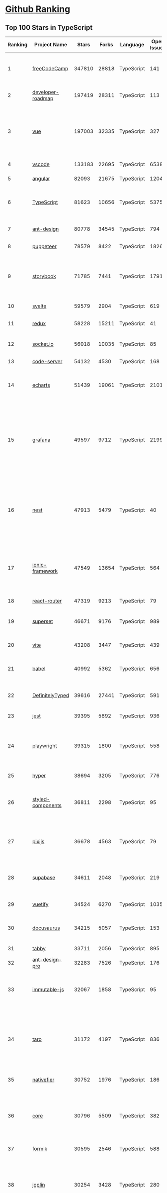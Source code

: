 [Github Ranking](../README.md)
==========

## Top 100 Stars in TypeScript

| Ranking | Project Name | Stars | Forks | Language | Open Issues | Description | Last Commit |
| ------- | ------------ | ----- | ----- | -------- | ----------- | ----------- | ----------- |
| 1 | [freeCodeCamp](https://github.com/freeCodeCamp/freeCodeCamp) | 347810 | 28818 | TypeScript | 141 | freeCodeCamp.org's open-source codebase and curriculum. Learn to code for free. | 2022-06-21T11:03:29Z |
| 2 | [developer-roadmap](https://github.com/kamranahmedse/developer-roadmap) | 197419 | 28311 | TypeScript | 113 | Roadmap to becoming a developer in 2022 | 2022-06-21T08:47:35Z |
| 3 | [vue](https://github.com/vuejs/vue) | 197003 | 32335 | TypeScript | 327 | 🖖 Vue.js is a progressive, incrementally-adoptable JavaScript framework for building UI on the web. | 2022-06-21T10:36:23Z |
| 4 | [vscode](https://github.com/microsoft/vscode) | 133183 | 22695 | TypeScript | 6538 | Visual Studio Code | 2022-06-21T10:23:12Z |
| 5 | [angular](https://github.com/angular/angular) | 82093 | 21675 | TypeScript | 1204 | The modern web developer’s platform | 2022-06-21T06:24:43Z |
| 6 | [TypeScript](https://github.com/microsoft/TypeScript) | 81623 | 10656 | TypeScript | 5375 | TypeScript is a superset of JavaScript that compiles to clean JavaScript output. | 2022-06-21T07:15:45Z |
| 7 | [ant-design](https://github.com/ant-design/ant-design) | 80778 | 34545 | TypeScript | 794 | An enterprise-class UI design language and React UI library | 2022-06-21T11:50:06Z |
| 8 | [puppeteer](https://github.com/puppeteer/puppeteer) | 78579 | 8422 | TypeScript | 1826 | Headless Chrome Node.js API | 2022-06-20T07:56:31Z |
| 9 | [storybook](https://github.com/storybookjs/storybook) | 71785 | 7441 | TypeScript | 1791 | 📓 The UI component explorer. Develop, document, & test React, Vue, Angular, Web Components, Ember, Svelte & more! | 2022-06-21T11:35:46Z |
| 10 | [svelte](https://github.com/sveltejs/svelte) | 59579 | 2904 | TypeScript | 619 | Cybernetically enhanced web apps | 2022-06-20T11:03:47Z |
| 11 | [redux](https://github.com/reduxjs/redux) | 58228 | 15211 | TypeScript | 41 | Predictable state container for JavaScript apps | 2022-06-14T20:36:05Z |
| 12 | [socket.io](https://github.com/socketio/socket.io) | 56018 | 10035 | TypeScript | 85 | Realtime application framework (Node.JS server) | 2022-05-25T21:29:50Z |
| 13 | [code-server](https://github.com/coder/code-server) | 54132 | 4530 | TypeScript | 168 | VS Code in the browser | 2022-06-17T23:47:37Z |
| 14 | [echarts](https://github.com/apache/echarts) | 51439 | 19061 | TypeScript | 2101 | Apache ECharts is a powerful, interactive charting and data visualization library for browser | 2022-06-21T07:14:29Z |
| 15 | [grafana](https://github.com/grafana/grafana) | 49597 | 9712 | TypeScript | 2199 | The open and composable observability and data visualization platform. Visualize metrics, logs, and traces from multiple sources like Prometheus, Loki, Elasticsearch, InfluxDB, Postgres and many more.  | 2022-06-21T12:04:02Z |
| 16 | [nest](https://github.com/nestjs/nest) | 47913 | 5479 | TypeScript | 40 | A progressive Node.js framework for building efficient, scalable, and enterprise-grade server-side applications on top of TypeScript & JavaScript (ES6, ES7, ES8) 🚀 | 2022-06-21T11:21:05Z |
| 17 | [ionic-framework](https://github.com/ionic-team/ionic-framework) | 47549 | 13654 | TypeScript | 564 | A powerful cross-platform UI toolkit for building native-quality iOS, Android, and Progressive Web Apps with HTML, CSS, and JavaScript. | 2022-06-21T06:13:48Z |
| 18 | [react-router](https://github.com/remix-run/react-router) | 47319 | 9213 | TypeScript | 79 | Declarative routing for React | 2022-06-21T03:59:16Z |
| 19 | [superset](https://github.com/apache/superset) | 46671 | 9176 | TypeScript | 989 | Apache Superset is a Data Visualization and Data Exploration Platform | 2022-06-21T11:22:40Z |
| 20 | [vite](https://github.com/vitejs/vite) | 43208 | 3447 | TypeScript | 439 | Next generation frontend tooling. It's fast! | 2022-06-21T11:10:41Z |
| 21 | [babel](https://github.com/babel/babel) | 40992 | 5362 | TypeScript | 656 | 🐠 Babel is a compiler for writing next generation JavaScript. | 2022-06-21T07:14:41Z |
| 22 | [DefinitelyTyped](https://github.com/DefinitelyTyped/DefinitelyTyped) | 39616 | 27441 | TypeScript | 591 | The repository for high quality TypeScript type definitions. | 2022-06-21T11:02:16Z |
| 23 | [jest](https://github.com/facebook/jest) | 39395 | 5892 | TypeScript | 936 | Delightful JavaScript Testing. | 2022-06-21T10:40:27Z |
| 24 | [playwright](https://github.com/microsoft/playwright) | 39315 | 1800 | TypeScript | 558 | Playwright is a framework for Web Testing and Automation. It allows testing Chromium, Firefox and WebKit with a single API.  | 2022-06-21T11:51:20Z |
| 25 | [hyper](https://github.com/vercel/hyper) | 38694 | 3205 | TypeScript | 776 | A terminal built on web technologies | 2022-06-20T11:18:56Z |
| 26 | [styled-components](https://github.com/styled-components/styled-components) | 36811 | 2298 | TypeScript | 95 | Visual primitives for the component age. Use the best bits of ES6 and CSS to style your apps without stress 💅 | 2022-06-14T14:47:00Z |
| 27 | [pixijs](https://github.com/pixijs/pixijs) | 36678 | 4563 | TypeScript | 79 | The HTML5 Creation Engine: Create beautiful digital content with the fastest, most flexible 2D WebGL renderer. | 2022-06-21T12:03:31Z |
| 28 | [supabase](https://github.com/supabase/supabase) | 34611 | 2048 | TypeScript | 219 | The open source Firebase alternative. Follow to stay updated about our public Beta. | 2022-06-21T11:25:02Z |
| 29 | [vuetify](https://github.com/vuetifyjs/vuetify) | 34524 | 6270 | TypeScript | 1035 | 🐉 Material Component Framework for Vue | 2022-06-20T21:39:58Z |
| 30 | [docusaurus](https://github.com/facebook/docusaurus) | 34215 | 5057 | TypeScript | 153 | Easy to maintain open source documentation websites. | 2022-06-20T20:22:38Z |
| 31 | [tabby](https://github.com/Eugeny/tabby) | 33711 | 2056 | TypeScript | 895 | A terminal for a more modern age | 2022-06-21T04:09:52Z |
| 32 | [ant-design-pro](https://github.com/ant-design/ant-design-pro) | 32283 | 7526 | TypeScript | 176 | 👨🏻‍💻👩🏻‍💻 Use Ant Design like a Pro! | 2022-06-18T05:06:09Z |
| 33 | [immutable-js](https://github.com/immutable-js/immutable-js) | 32067 | 1858 | TypeScript | 95 | Immutable persistent data collections for Javascript which increase efficiency and simplicity. | 2022-05-23T19:03:40Z |
| 34 | [taro](https://github.com/NervJS/taro) | 31172 | 4197 | TypeScript | 836 | 开放式跨端跨框架解决方案，支持使用 React/Vue/Nerv 等框架来开发微信/京东/百度/支付宝/字节跳动/ QQ 小程序/H5/React Native 等应用。  https://taro.zone/ | 2022-06-21T10:29:11Z |
| 35 | [nativefier](https://github.com/nativefier/nativefier) | 30752 | 1976 | TypeScript | 186 | Make any web page a desktop application | 2022-06-03T19:36:22Z |
| 36 | [core](https://github.com/vuejs/core) | 30796 | 5509 | TypeScript | 382 | 🖖 Vue.js is a progressive, incrementally-adoptable JavaScript framework for building UI on the web. | 2022-06-21T10:49:16Z |
| 37 | [formik](https://github.com/jaredpalmer/formik) | 30595 | 2546 | TypeScript | 588 | Build forms in React, without the tears 😭  | 2022-06-17T14:28:36Z |
| 38 | [joplin](https://github.com/laurent22/joplin) | 30254 | 3428 | TypeScript | 280 | Joplin - an open source note taking and to-do application with synchronisation capabilities for Windows, macOS, Linux, Android and iOS. | 2022-06-21T11:55:25Z |
| 39 | [excalidraw](https://github.com/excalidraw/excalidraw) | 30194 | 2436 | TypeScript | 563 | Virtual whiteboard for sketching hand-drawn like diagrams | 2022-06-21T10:28:32Z |
| 40 | [react-use](https://github.com/streamich/react-use) | 30090 | 2384 | TypeScript | 269 | React Hooks — 👍 | 2022-06-20T08:59:53Z |
| 41 | [date-fns](https://github.com/date-fns/date-fns) | 28999 | 1465 | TypeScript | 332 | ⏳ Modern JavaScript date utility library ⌛️ | 2022-06-17T08:38:11Z |
| 42 | [react-hook-form](https://github.com/react-hook-form/react-hook-form) | 28883 | 1396 | TypeScript | 0 | 📋 React Hooks for form state management and validation (Web + React Native) | 2022-06-20T00:39:17Z |
| 43 | [typeorm](https://github.com/typeorm/typeorm) | 28557 | 5226 | TypeScript | 1563 | ORM for TypeScript and JavaScript (ES7, ES6, ES5). Supports MySQL, PostgreSQL, MariaDB, SQLite, MS SQL Server, Oracle, SAP Hana, WebSQL databases. Works in NodeJS, Browser, Ionic, Cordova and Electron platforms. | 2022-06-20T20:42:32Z |
| 44 | [nocodb](https://github.com/nocodb/nocodb) | 28458 | 1729 | TypeScript | 299 | 🔥 🔥 🔥 Open Source Airtable Alternative - turns any MySQL, Postgres, SQLite into a Spreadsheet with REST APIs. | 2022-06-21T11:52:44Z |
| 45 | [query](https://github.com/TanStack/query) | 27967 | 1611 | TypeScript | 24 | 🤖 Powerful asynchronous state management, server-state utilities and data fetching for TS/JS, React, Solid, Svelte and Vue. | 2022-06-21T11:47:10Z |
| 46 | [chakra-ui](https://github.com/chakra-ui/chakra-ui) | 27203 | 2370 | TypeScript | 60 | ⚡️ Simple, Modular & Accessible UI Components for your React Applications | 2022-06-21T11:41:52Z |
| 47 | [rxjs](https://github.com/ReactiveX/rxjs) | 27182 | 2809 | TypeScript | 195 | A reactive programming library for JavaScript | 2022-06-11T02:05:52Z |
| 48 | [postcss](https://github.com/postcss/postcss) | 26366 | 1501 | TypeScript | 12 | Transforming styles with JS plugins | 2022-06-15T07:26:19Z |
| 49 | [html2canvas](https://github.com/niklasvh/html2canvas) | 26163 | 4395 | TypeScript | 743 | Screenshots with JavaScript | 2022-06-17T00:02:19Z |
| 50 | [angular-cli](https://github.com/angular/angular-cli) | 25445 | 12134 | TypeScript | 232 | CLI tool for Angular | 2022-06-20T21:01:29Z |
| 51 | [mobx](https://github.com/mobxjs/mobx) | 25359 | 1691 | TypeScript | 11 | Simple, scalable state management. | 2022-06-19T11:37:33Z |
| 52 | [cheerio](https://github.com/cheeriojs/cheerio) | 25158 | 1554 | TypeScript | 12 | Fast, flexible, and lean implementation of core jQuery designed specifically for the server. | 2022-06-21T03:06:17Z |
| 53 | [react-select](https://github.com/JedWatson/react-select) | 24745 | 3917 | TypeScript | 183 | The Select Component for React.js | 2022-06-21T03:35:11Z |
| 54 | [slate](https://github.com/ianstormtaylor/slate) | 24631 | 2788 | TypeScript | 485 | A completely customizable framework for building rich text editors. (Currently in beta.) | 2022-06-21T12:03:58Z |
| 55 | [ngx-admin](https://github.com/akveo/ngx-admin) | 23700 | 7592 | TypeScript | 385 | Customizable admin dashboard template based on Angular 10+ | 2022-05-26T09:32:38Z |
| 56 | [prisma](https://github.com/prisma/prisma) | 23619 | 834 | TypeScript | 2036 | Next-generation ORM for Node.js & TypeScript \| PostgreSQL, MySQL, MariaDB, SQL Server, SQLite, MongoDB and CockroachDB | 2022-06-21T12:02:54Z |
| 57 | [react-spring](https://github.com/pmndrs/react-spring) | 23392 | 1021 | TypeScript | 56 | ✌️ A spring physics based React animation library | 2022-06-17T10:39:55Z |
| 58 | [etcher](https://github.com/balena-io/etcher) | 23161 | 1671 | TypeScript | 372 | Flash OS images to SD cards & USB drives, safely and easily. | 2022-06-18T18:38:02Z |
| 59 | [n8n](https://github.com/n8n-io/n8n) | 22998 | 2668 | TypeScript | 96 | Free and open fair-code licensed node based Workflow Automation Tool. Easily automate tasks across different services. | 2022-06-21T11:59:09Z |
| 60 | [swr](https://github.com/vercel/swr) | 22856 | 864 | TypeScript | 72 | React Hooks for Data Fetching | 2022-06-20T16:55:26Z |
| 61 | [components](https://github.com/angular/components) | 22761 | 6185 | TypeScript | 1718 | Component infrastructure and Material Design components for Angular | 2022-06-21T07:31:13Z |
| 62 | [docz](https://github.com/doczjs/docz) | 22704 | 1469 | TypeScript | 108 | ✍ It has never been so easy to document your things! | 2022-06-03T22:57:53Z |
| 63 | [devtools](https://github.com/vuejs/devtools) | 22539 | 3837 | TypeScript | 389 | ⚙️ Browser devtools extension for debugging Vue.js applications. | 2022-06-17T00:15:24Z |
| 64 | [react-native-elements](https://github.com/react-native-elements/react-native-elements) | 22474 | 4442 | TypeScript | 34 | Cross-Platform React Native UI Toolkit | 2022-06-11T11:48:54Z |
| 65 | [react-redux](https://github.com/reduxjs/react-redux) | 22182 | 3241 | TypeScript | 10 | Official React bindings for Redux | 2022-06-14T21:08:44Z |
| 66 | [sweetalert](https://github.com/t4t5/sweetalert) | 22013 | 2900 | TypeScript | 153 | A beautiful replacement for JavaScript's "alert" | 2022-05-16T16:54:43Z |
| 67 | [floating-ui](https://github.com/floating-ui/floating-ui) | 21745 | 1363 | TypeScript | 15 | A low-level toolkit to create floating elements. Tooltips, popovers, dropdowns, and more | 2022-06-20T10:48:04Z |
| 68 | [NativeScript](https://github.com/NativeScript/NativeScript) | 21338 | 1575 | TypeScript | 905 | ⚡ Empowering JavaScript with native platform APIs. ✨ Best of all worlds (TypeScript, Swift, Objective C, Kotlin, Java). Use what you love ❤️ Angular, Capacitor, Ionic, React, Svelte, Vue and you name it compatible. | 2022-06-20T14:53:57Z |
| 69 | [react-navigation](https://github.com/react-navigation/react-navigation) | 21306 | 4666 | TypeScript | 492 | Routing and navigation for your React Native apps | 2022-06-17T05:21:34Z |
| 70 | [react-starter-kit](https://github.com/kriasoft/react-starter-kit) | 21238 | 4112 | TypeScript | 2 | The web's most popular Jamstack front-end template (boilerplate) for building web applications with React | 2022-06-08T13:06:50Z |
| 71 | [slidev](https://github.com/slidevjs/slidev) | 21168 | 777 | TypeScript | 85 | Presentation Slides for Developers | 2022-06-21T08:33:00Z |
| 72 | [github1s](https://github.com/conwnet/github1s) | 21011 | 721 | TypeScript | 52 | One second to read GitHub code with VS Code. | 2022-06-20T05:18:55Z |
| 73 | [react-bootstrap](https://github.com/react-bootstrap/react-bootstrap) | 20840 | 3348 | TypeScript | 136 | Bootstrap components built with React | 2022-06-20T18:51:26Z |
| 74 | [xstate](https://github.com/statelyai/xstate) | 20466 | 961 | TypeScript | 150 | State machines and statecharts for the modern web. | 2022-06-18T09:01:13Z |
| 75 | [homebridge](https://github.com/homebridge/homebridge) | 20168 | 1904 | TypeScript | 11 | HomeKit support for the impatient. | 2022-06-16T14:02:49Z |
| 76 | [coc.nvim](https://github.com/neoclide/coc.nvim) | 20116 | 808 | TypeScript | 15 | Nodejs extension host for vim & neovim, load extensions like VSCode and host language servers. | 2022-06-21T11:24:00Z |
| 77 | [react-admin](https://github.com/marmelab/react-admin) | 19920 | 4398 | TypeScript | 110 | A frontend Framework for building B2B applications running in the browser on top of REST/GraphQL APIs, using ES6, React and Material Design | 2022-06-21T12:01:40Z |
| 78 | [notable](https://github.com/notable/notable) | 19910 | 1005 | TypeScript | 630 | The Markdown-based note-taking app that doesn't suck. | 2021-12-05T21:43:20Z |
| 79 | [vant](https://github.com/youzan/vant) | 19772 | 9324 | TypeScript | 26 | Lightweight Mobile UI Components built on Vue | 2022-06-19T08:18:03Z |
| 80 | [electron-react-boilerplate](https://github.com/electron-react-boilerplate/electron-react-boilerplate) | 19767 | 3331 | TypeScript | 35 | A Foundation for Scalable Cross-Platform Apps | 2022-06-09T08:24:58Z |
| 81 | [type-challenges](https://github.com/type-challenges/type-challenges) | 19676 | 1764 | TypeScript | 10803 | Collection of TypeScript type challenges with online judge | 2022-06-19T13:44:48Z |
| 82 | [solid](https://github.com/solidjs/solid) | 19467 | 491 | TypeScript | 10 | A declarative, efficient, and flexible JavaScript library for building user interfaces. | 2022-06-21T10:49:04Z |
| 83 | [upterm](https://github.com/railsware/upterm) | 19402 | 660 | TypeScript | 219 | A terminal emulator for the 21st century. | 2019-05-20T17:42:14Z |
| 84 | [editor.js](https://github.com/codex-team/editor.js) | 19322 | 1505 | TypeScript | 359 | A block-styled editor with clean JSON output | 2022-06-21T02:07:24Z |
| 85 | [windows95](https://github.com/felixrieseberg/windows95) | 19242 | 1171 | TypeScript | 124 | 💩🚀 Windows 95 in Electron. Runs on macOS, Linux, and Windows. | 2022-05-07T01:40:20Z |
| 86 | [blueprint](https://github.com/palantir/blueprint) | 19056 | 2015 | TypeScript | 636 | A React-based UI toolkit for the web | 2022-06-20T15:30:46Z |
| 87 | [appsmith](https://github.com/appsmithorg/appsmith) | 18950 | 1535 | TypeScript | 2176 | Low code project to build admin panels, internal tools, and dashboards. Integrates with 15+ databases and any API. | 2022-06-21T12:03:06Z |
| 88 | [graphql-js](https://github.com/graphql/graphql-js) | 18850 | 2004 | TypeScript | 126 | A reference implementation of GraphQL for JavaScript | 2022-06-21T10:34:29Z |
| 89 | [lens](https://github.com/lensapp/lens) | 18677 | 993 | TypeScript | 771 | Lens - The way the world runs Kubernetes | 2022-06-21T12:02:27Z |
| 90 | [reselect](https://github.com/reduxjs/reselect) | 18642 | 684 | TypeScript | 14 | Selector library for Redux | 2022-06-07T00:08:19Z |
| 91 | [ink](https://github.com/vadimdemedes/ink) | 18601 | 506 | TypeScript | 69 | 🌈 React for interactive command-line apps | 2022-06-01T08:17:35Z |
| 92 | [react-three-fiber](https://github.com/pmndrs/react-three-fiber) | 18454 | 1026 | TypeScript | 22 | 🇨🇭 A React renderer for Three.js | 2022-06-21T01:01:48Z |
| 93 | [recharts](https://github.com/recharts/recharts) | 18410 | 1377 | TypeScript | 375 | Redefined chart library built with React and D3 | 2022-06-15T20:28:44Z |
| 94 | [autocomplete](https://github.com/withfig/autocomplete) | 18339 | 4284 | TypeScript | 132 | Fig adds autocomplete to your terminal. | 2022-06-21T09:28:42Z |
| 95 | [wenyan](https://github.com/wenyan-lang/wenyan) | 18270 | 1078 | TypeScript | 177 | 文言文編程語言 A programming language for the ancient Chinese. | 2022-03-24T08:55:46Z |
| 96 | [zustand](https://github.com/pmndrs/zustand) | 18348 | 525 | TypeScript | 31 | 🐻 Bear necessities for state management in React | 2022-06-20T07:57:26Z |
| 97 | [refined-github](https://github.com/refined-github/refined-github) | 18044 | 1288 | TypeScript | 125 | :octocat: Browser extension that simplifies the GitHub interface and adds useful features | 2022-06-21T11:22:48Z |
| 98 | [pnpm](https://github.com/pnpm/pnpm) | 17859 | 503 | TypeScript | 718 | Fast, disk space efficient package manager -- 快速的，节省磁盘空间的包管理工具 | 2022-06-21T10:01:02Z |
| 99 | [NativeBase](https://github.com/GeekyAnts/NativeBase) | 17813 | 2217 | TypeScript | 136 | Mobile-first, accessible components for React Native & Web to build consistent UI across Android, iOS and Web. | 2022-06-21T10:50:50Z |
| 100 | [apollo-client](https://github.com/apollographql/apollo-client) | 17816 | 2421 | TypeScript | 575 | :rocket:  A fully-featured, production ready caching GraphQL client for every UI framework and GraphQL server. | 2022-06-19T23:16:07Z |

